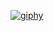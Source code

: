 <!---
Skylerjkinney/Skylerjkinney is a ✨ special ✨ repository because its `README.md` (this file) appears on your GitHub profile.
You can click the Preview link to take a look at your changes.
--->
[![giphy](https://github.com/Skylerjkinney/Skylerjkinney/assets/145502796/5bd26534-9fab-474b-9f3a-6e59ab88a31b)](https://skylerjkinney.github.io/#/)
